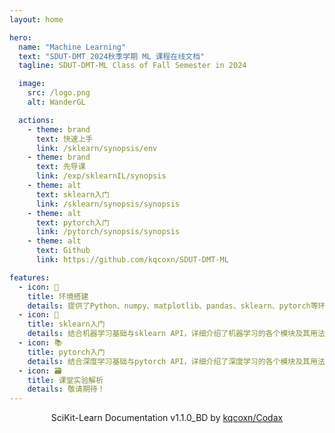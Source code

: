 ```yaml
---
layout: home

hero:
  name: "Machine Learning"
  text: "SDUT-DMT 2024秋季学期 ML 课程在线文档"
  tagline: SDUT-DMT-ML Class of Fall Semester in 2024

  image:
    src: /logo.png
    alt: WanderGL

  actions:
    - theme: brand
      text: 快速上手
      link: /sklearn/synopsis/env
    - theme: brand
      text: 先导课
      link: /exp/sklearnIL/synopsis
    - theme: alt
      text: sklearn入门
      link: /sklearn/synopsis/synopsis
    - theme: alt
      text: pytorch入门
      link: /pytorch/synopsis/synopsis
    - theme: alt
      text: Github
      link: https://github.com/kqcoxn/SDUT-DMT-ML

features:
  - icon: 🔧
    title: 环境搭建
    details: 提供了Python、numpy、matplotlib、pandas、sklearn、pytorch等环境的保姆级安装方法，助力快速上手机器学习。
  - icon: 📖
    title: sklearn入门
    details: 结合机器学习基础与sklearn API，详细介绍了机器学习的各个模块及其用法。
  - icon: 📚
    title: pytorch入门
    details: 结合深度学习基础与pytorch API，详细介绍了深度学习的各个模块及其用法。
  - icon: 🗃️
    title: 课堂实验解析
    details: 敬请期待！
---
```


<div style="width:100%; text-align:center">
  <p>SciKit-Learn Documentation v1.1.0_BD by <a href="https://github.com/kqcoxn">kqcoxn/Codax</a> </p>
</div>
